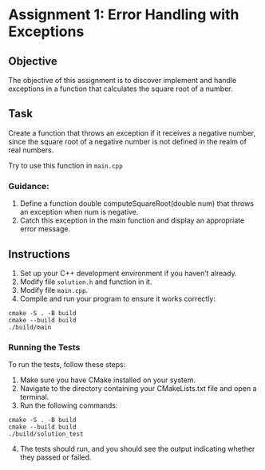 # Assignment 1: Error Handling with Exceptions

## Objective
The objective of this assignment is to discover implement and handle exceptions in a function that calculates the square root of a number.

## Task
Create a function that throws an exception if it receives a negative number, since the square root of a negative number is not defined in the realm of real numbers.

Try to use this function in `main.cpp`

### Guidance:

1. Define a function double computeSquareRoot(double num) that throws an exception when num is negative.
2. Catch this exception in the main function and display an appropriate error message.

## Instructions
1. Set up your C++ development environment if you haven’t already.
2. Modify file `solution.h` and function in it.
3. Modify file `main.cpp`.
4. Compile and run your program to ensure it works correctly:
```shell
cmake -S . -B build
cmake --build build
./build/main
```

### Running the Tests
To run the tests, follow these steps:

1. Make sure you have CMake installed on your system.
2. Navigate to the directory containing your CMakeLists.txt file and open a terminal.
3. Run the following commands:
```shell
cmake -S . -B build
cmake --build build
./build/solution_test
```
4. The tests should run, and you should see the output indicating whether they passed or failed.

